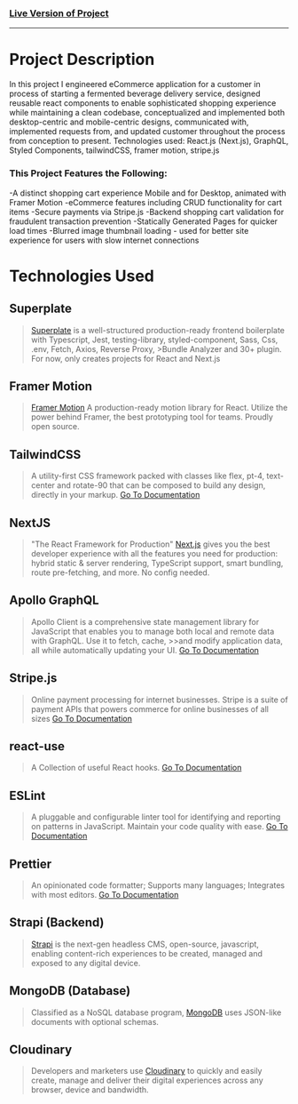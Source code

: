 
### [Live Version of Project](https://thehealthyfermentary.com)

-----------

# Project Description

In this project I engineered eCommerce application for a customer in process of starting a fermented beverage delivery service, designed reusable react components to enable sophisticated shopping experience while maintaining a clean codebase, conceptualized and implemented both desktop-centric and mobile-centric designs, communicated with, implemented requests from, and updated customer throughout the process from conception to present. Technologies used: React.js (Next.js), GraphQL, Styled Components, tailwindCSS, framer motion, stripe.js

### This Project Features the Following:
-A distinct shopping cart experience Mobile and for Desktop, animated with Framer Motion
-eCommerce features including CRUD functionality for cart items
-Secure payments via Stripe.js
-Backend shopping cart validation for fraudulent transaction prevention
-Statically Generated Pages for quicker load times
-Blurred image thumbnail loading - used for better site experience for users with slow internet connections

# Technologies Used

## Superplate

>[Superplate](https://github.com/pankod/superplate) is a well-structured production-ready frontend boilerplate with Typescript, Jest, testing-library, styled-component, Sass, Css, .env, Fetch, Axios, Reverse Proxy, >Bundle Analyzer and 30+ plugin. For now, only creates projects for React and Next.js

## Framer Motion 

>[Framer Motion](https://www.framer.com/motion/) A production-ready motion library for React. Utilize the power behind Framer, the best prototyping tool for teams. Proudly open source.

## TailwindCSS

>A utility-first CSS framework packed with classes like flex, pt-4, text-center and rotate-90 that can be composed to build any design, directly in your markup.
>[Go To Documentation](https://tailwindcss.com/docs)

## NextJS

> "The React Framework for Production" [Next.js](https://nextjs.org/) gives you the best developer experience with all the features you need for production: hybrid static & server rendering, TypeScript support, smart bundling, route pre-fetching, and more. No config needed.

## Apollo GraphQL

>Apollo Client is a comprehensive state management library for JavaScript that enables you to manage both local and remote data with GraphQL. Use it to fetch, cache, >>and modify application data, all while automatically updating your UI.
>[Go To Documentation](https://www.apollographql.com/docs/react/)

## Stripe.js

>Online payment processing for internet businesses. Stripe is a suite of payment APIs that powers commerce for online businesses of all sizes
>[Go To Documentation](https://stripe.com/docs/js)

## react-use

>A Collection of useful React hooks.
>[Go To Documentation](https://github.com/streamich/react-use)


## ESLint

> A pluggable and configurable linter tool for identifying and reporting on patterns in JavaScript. Maintain your code quality with ease.
> [Go To Documentation](https://eslint.org/docs/user-guide/getting-started)


## Prettier

> An opinionated code formatter; Supports many languages; Integrates with most editors.
> [Go To Documentation](https://prettier.io/docs/en/index.html)

## Strapi (Backend)

> [Strapi](Strapi.io) is the next-gen headless CMS, open-source, javascript, enabling content-rich experiences to be created, managed and exposed to any digital device.

## MongoDB (Database)

> Classified as a NoSQL database program, [MongoDB](https://www.mongodb.com/) uses JSON-like documents with optional schemas. 

## Cloudinary

> Developers and marketers use [Cloudinary](https://cloudinary.com/) to quickly and easily create, manage and deliver their digital experiences across any browser, device and bandwidth.

